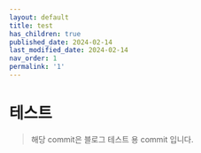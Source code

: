 ```yaml
---
layout: default
title: test
has_children: true
published_date: 2024-02-14
last_modified_date: 2024-02-14
nav_order: 1
permalink: '1'
---
```

# 테스트

> 해당 commit은 블로그 테스트 용 commit 입니다.
